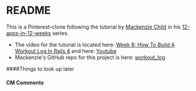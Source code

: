 # README

This is a Pinterest-clone following the tutorial by [Mackenzie Child](https://mackenziechild.me/) in his
[12-apps-in-12-weeks](https://mackenziechild.me/12-in-12/) series.  
* The video for the tutorial is located here: [Week 8: How To Build A Workout Log In Rails 4](https://mackenziechild.me/12-in-12/8/) and here: [Youtube](https://www.youtube.com/watch?v=2_Lbj3slZUY&index=8&list=PL23ZvcdS3XPLNdRYB_QyomQsShx59tpc-)
* Mackenzie's GitHub repo for this project is here: [workout_log](https://github.com/mackenziechild/workout_log)


####Things to look up later



#### CM Comments
